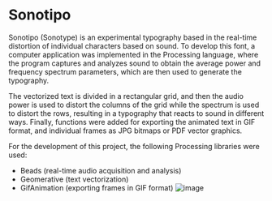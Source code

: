 # Sonotipo
Sonotipo (Sonotype) is an experimental typography based in the real-time distortion of individual characters based on sound. To develop this font, a computer application was implemented in the Processing language, where the program captures and analyzes sound to obtain the average power and frequency spectrum parameters, which are then used to generate the typography.

The vectorized text is divided in a rectangular grid, and then the audio power is used to distort the columns of the grid while the spectrum is used to distort the rows, resulting in a typography that reacts to sound in different ways. Finally, functions were added for exporting the animated text in GIF format, and individual frames as JPG bitmaps or PDF vector graphics.

For the development of this project, the following Processing libraries were used:
- Beads  (real-time audio acquisition and analysis)
- Geomerative (text vectorization)
- GifAnimation (exporting frames in GIF format)
![image](https://github.com/bluetypo/Sonotipo/011_sonotipo.jpg)

